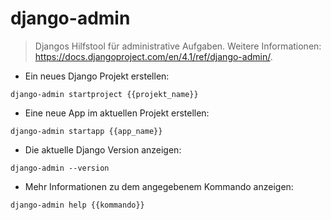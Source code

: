 # django-admin

> Djangos Hilfstool für administrative Aufgaben.
> Weitere Informationen: <https://docs.djangoproject.com/en/4.1/ref/django-admin/>.

- Ein neues Django Projekt erstellen:

`django-admin startproject {{projekt_name}}`

- Eine neue App im aktuellen Projekt erstellen:

`django-admin startapp {{app_name}}`

- Die aktuelle Django Version anzeigen:

`django-admin --version`

- Mehr Informationen zu dem angegebenem Kommando anzeigen:

`django-admin help {{kommando}}`
